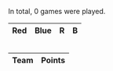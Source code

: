 In total, 0 games were played.

| Red | Blue | R | B |
|-----|------|---|---|

|  |
|--|

| Team | Points |
|------|--------|
